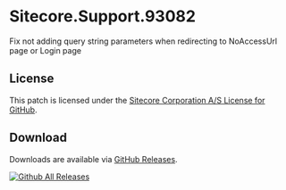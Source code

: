 # Sitecore.Support.93082
Fix not adding query string parameters when redirecting to NoAccessUrl page or Login page

## License  
This patch is licensed under the [Sitecore Corporation A/S License for GitHub](https://github.com/sitecoresupport/Sitecore.Support.93082/blob/master/LICENSE).  

## Download  
Downloads are available via [GitHub Releases](https://github.com/sitecoresupport/Sitecore.Support.93082/releases).  

[![Github All Releases](https://img.shields.io/github/downloads/SitecoreSupport/Sitecore.Support.93082/total.svg)](https://github.com/SitecoreSupport/Sitecore.Support.93082/releases)
